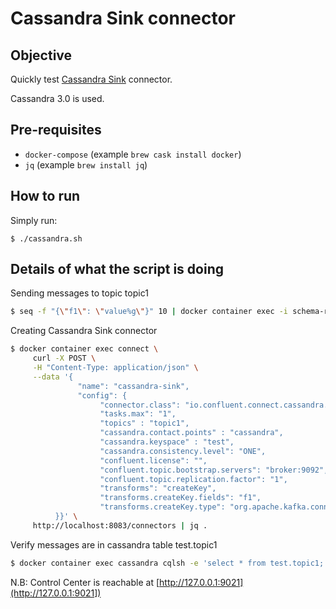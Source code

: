 # Cassandra Sink connector

## Objective

Quickly test [Cassandra Sink](https://docs.confluent.io/current/connect/kafka-connect-cassandra/index.html#kconnect-long-cassandra-sink-connector) connector.

Cassandra 3.0 is used.

## Pre-requisites

* `docker-compose` (example `brew cask install docker`)
* `jq` (example `brew install jq`)


## How to run

Simply run:

```
$ ./cassandra.sh
```

## Details of what the script is doing

Sending messages to topic topic1

```bash
$ seq -f "{\"f1\": \"value%g\"}" 10 | docker container exec -i schema-registry kafka-avro-console-producer --broker-list broker:9092 --topic topic1 --property value.schema='{"type":"record","name":"myrecord","fields":[{"name":"f1","type":"string"}]}'
```

Creating Cassandra Sink connector

```bash
$ docker container exec connect \
     curl -X POST \
     -H "Content-Type: application/json" \
     --data '{
               "name": "cassandra-sink",
               "config": {
                    "connector.class": "io.confluent.connect.cassandra.CassandraSinkConnector",
                    "tasks.max": "1",
                    "topics" : "topic1",
                    "cassandra.contact.points" : "cassandra",
                    "cassandra.keyspace" : "test",
                    "cassandra.consistency.level": "ONE",
                    "confluent.license": "",
                    "confluent.topic.bootstrap.servers": "broker:9092",
                    "confluent.topic.replication.factor": "1",
                    "transforms": "createKey",
                    "transforms.createKey.fields": "f1",
                    "transforms.createKey.type": "org.apache.kafka.connect.transforms.ValueToKey"
          }}' \
     http://localhost:8083/connectors | jq .
```

Verify messages are in cassandra table test.topic1

```bash
$ docker container exec cassandra cqlsh -e 'select * from test.topic1;'
```

N.B: Control Center is reachable at [http://127.0.0.1:9021](http://127.0.0.1:9021])

